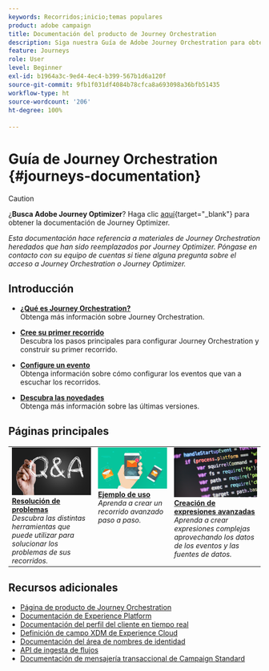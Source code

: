 ```yaml
---
keywords: Recorridos;inicio;temas populares
product: adobe campaign
title: Documentación del producto de Journey Orchestration
description: Siga nuestra Guía de Adobe Journey Orchestration para obtener instrucciones sencillas sobre cómo implementar y crear recorridos.
feature: Journeys
role: User
level: Beginner
exl-id: b1964a3c-9ed4-4ec4-b399-567b1d6a120f
source-git-commit: 9fb1f031df4084b78cfca8a693098a36bfb51435
workflow-type: ht
source-wordcount: '206'
ht-degree: 100%

---
```


# Guía de Journey Orchestration {#journeys-documentation}

>[!CAUTION]
>
>¿**Busca Adobe Journey Optimizer**? Haga clic [aquí](https://experienceleague.adobe.com/es/docs/journey-optimizer/using/ajo-home){target="_blank"} para obtener la documentación de Journey Optimizer.
>
>
>_Esta documentación hace referencia a materiales de Journey Orchestration heredados que han sido reemplazados por Journey Optimizer. Póngase en contacto con su equipo de cuentas si tiene alguna pregunta sobre el acceso a Journey Orchestration o Journey Optimizer._


## Introducción 

* **[¿Qué es Journey Orchestration?](using/about/about-journey-orchestration.md)**<br/>
Obtenga más información sobre Journey Orchestration.

* **[Cree su primer recorrido](using/about/get-started.md)**<br/>
Descubra los pasos principales para configurar Journey Orchestration y construir su primer recorrido.

* **[Configure un evento](using/event/about-events.md#section_tbk_5qt_pgb)**<br/>
Obtenga información sobre cómo configurar los eventos que van a escuchar los recorridos.

* **[Descubra las novedades](using/release-notes/release-notes.md)**<br/>
Obtenga más información sobre las últimas versiones.

## Páginas principales

<table style="table-layout:fixed">
<tr>
    <td valign="top">
        <a href="using/about/troubleshooting.md">
       <img alt="Desarrolladores" src="using/assets/do-not-localize/FAQ.png" />
       </a>
    <div>
    <a href="using/about/troubleshooting.md"><strong>Resolución de problemas</strong></a>
    </div>
    <em>Descubra las distintas herramientas que puede utilizar para solucionar los problemas de sus recorridos.</em>
    <br>
  </td>
  <td valign="top">
    <a href="using/usecase/building-the-journey.md">
      <img alt="crear" src="using/assets/do-not-localize/design.png"/>
    </a>
    <div>
    <a href="using/usecase/building-the-journey.md"><strong>Ejemplo de uso</strong></a>
    </div>
    <em>Aprenda a crear un recorrido avanzado paso a paso.</em>
    <br>
  </td>
  <td valign="top">
    <a href="using/expression/expressionadvanced.md">
      <img alt="condiciones" src="using/assets/do-not-localize/dev.png"/>
    </a>
    <div>
    <a href="using/expression/expressionadvanced.md"><strong>Creación de expresiones avanzadas</strong></a>
    </div>
    <em>Aprenda a crear expresiones complejas aprovechando los datos de los eventos y las fuentes de datos. </em>
    <br>
  </td>
</tr>
</table>

## Recursos adicionales

* [Página de producto de Journey Orchestration](https://www.adobe.com/es/experience-platform/journey-orchestration.html)
* [Documentación de Experience Platform](https://www.adobe.com/es/experience-platform/documentation-and-developer-resources.html)
* [Documentación del perfil del cliente en tiempo real](https://experienceleague.adobe.com/docs/experience-platform/profile/home.html?lang=es)
* [Definición de campo XDM de Experience Cloud](https://experienceleague.adobe.com/docs/experience-platform/xdm/home.html?lang=es)
* [Documentación del área de nombres de identidad](https://experienceleague.adobe.com/docs/experience-platform/sandbox/home.html?lang=es)
* [API de ingesta de flujos](https://experienceleague.adobe.com/docs/experience-platform/ingestion/streaming/overview.html?lang=es)
* [Documentación de mensajería transaccional de Campaign Standard](https://experienceleague.adobe.com/docs/campaign-standard/using/communication-channels/transactional-messaging/getting-started-with-transactional-msg.html?lang=es)

